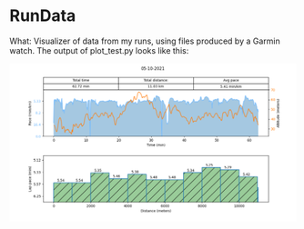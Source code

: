 # RunData

What: Visualizer of data from my runs, using files produced by a Garmin watch. The output of plot_test.py looks like this:

![bilde](test.png)




